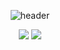 <!--
### Hi there 👋
**wnaely/wnaely** is a ✨ _special_ ✨ repository because its `README.md` (this file) appears on your GitHub profile.

Here are some ideas to get you started:

- 🔭 I’m currently working on ...
- 🌱 I’m currently learning ...
- 👯 I’m looking to collaborate on ...
- 🤔 I’m looking for help with ...
- 💬 Ask me about ...
- 📫 How to reach me: ...
- 😄 Pronouns: ...
- ⚡ Fun fact: ...
-->

<div align="center">
  
![header](https://capsule-render.vercel.app/api?type=waving&color=708BA7&height=250&section=header&text=wnaely's%20GitHub%20Profile&fontSize=50&fontAlignY=40&animation=twinkling&fontColor=FFFFFF)

  <img src="https://img.shields.io/badge/Graduated-AI Software-787DE8?style=for-the-badge&logo=GitHub Sponsors&logoColor=white"/>
  </a>
  
  <a href="mailto:wnaeldy@gmail.com">
    <img src="https://img.shields.io/badge/Email-FA5555?style=for-the-badge&logo=gmail&logoColor=white"/>
  </a>
